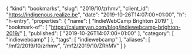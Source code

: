 {
  "kind": "bookmarks",
  "slug": "2019/10/zrhmv",
  "client_id": "https://indigenous.realize.be",
  "date": "2019-10-26T14:07:00+01:00",
  "h": "h-entry",
  "properties": {
    "name": [
      "IndieWebCamp Brighton 2019"
    ],
    "bookmark-of": [
      "https://calumryan.com/blog/indiewebcamp-brighton-2019/"
    ],
    "published": [
      "2019-10-26T14:07:00+01:00"
    ],
    "category": [
      "indiewebcamp"
    ]
  },
  "tags": [
    "indiewebcamp"
  ],
  "aliases": [
    "/mf2/2019/10/zrhmv",
    "/mf2/2019/10/ZRhMV"
  ]
}
